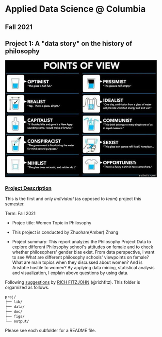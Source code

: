 # Applied Data Science @ Columbia
## Fall 2021
## Project 1: A "data story" on the history of philosophy

<img src="figs/100126-the-glass.jpeg" width="500">

### [Project Description](doc/)
This is the first and only *individual* (as opposed to *team*) project this semester. 

Term: Fall 2021

+ Projec title: Women Topic in Philosophy
+ This project is conducted by Zhuohan(Amber) Zhang

+ Project summary: This report analyzes the Philosophy Project Data to explore different Philosophy school's attitudes on female and to check whether philosophers' gender bias exist. From data perspective, I want to see What are different philosophy schools' viewpoints on female? What are main topics when they discussed about women? And is Aristotle hostile to women? By applying data mining, statistical analysis and visualization, I explain above questions by using data.

Following [suggestions](http://nicercode.github.io/blog/2013-04-05-projects/) by [RICH FITZJOHN](http://nicercode.github.io/about/#Team) (@richfitz). This folder is orgarnized as follows.

```
proj/
├── lib/
├── data/
├── doc/
├── figs/
└── output/
```

Please see each subfolder for a README file.
